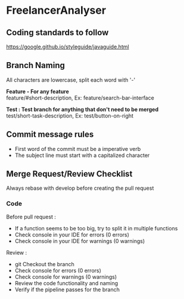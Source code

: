 # FreelancerAnalyser
## Coding standards to follow
 https://google.github.io/styleguide/javaguide.html

## Branch Naming
All characters are lowercase, split each word with '-'

**Feature - For any feature**  
feature/#short-description, Ex: feature/search-bar-interface 

**Test : Test branch for anything that don't need to be merged**  
test/short-task-description, Ex: test/button-on-right

## Commit message rules  
- First word of the commit must be a imperative verb
- The subject line must start with a capitalized character  

## Merge Request/Review Checklist
Always rebase with develop before creating the pull request

### Code
Before pull request :
- If a function seems to be too big, try to split it in multiple functions
- Check console in your IDE for errors (0 errors)
- Check console in your IDE for warnings (0 warnings)

Review :
- git Checkout the branch
- Check console for errors (0 errors)
- Check console for warnings (0 warnings)
- Review the code functionality and naming
- Verify if the pipeline passes for the branch
